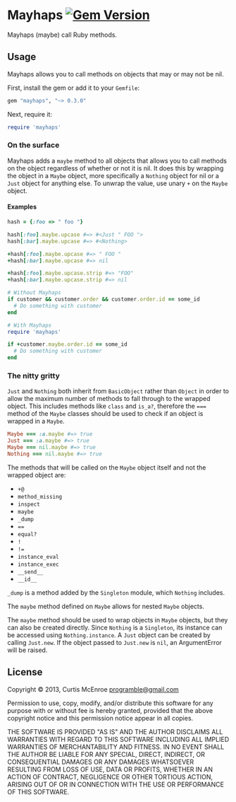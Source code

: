 # Mayhaps [![Gem Version](https://badge.fury.io/rb/mayhaps.png)](http://badge.fury.io/rb/mayhaps)

Mayhaps (maybe) call Ruby methods.

## Usage

Mayhaps allows you to call methods on objects that may or may not be
nil.

First, install the gem or add it to your `Gemfile`:

```ruby
gem "mayhaps", "~> 0.3.0"
```

Next, require it:

```ruby
require 'mayhaps'
```

### On the surface

Mayhaps adds a `maybe` method to all objects that allows you to call
methods on the object regardless of whether or not it is nil. It does
this by wrapping the object in a `Maybe` object, more specifically a
`Nothing` object for nil or a `Just` object for anything else. To unwrap
the value, use unary `+` on the `Maybe` object.

#### Examples

```ruby
hash = {:foo => " foo "}

hash[:foo].maybe.upcase #=> #<Just " FOO ">
hash[:bar].maybe.upcase #=> #<Nothing>

+hash[:foo].maybe.upcase #=> " FOO "
+hash[:bar].maybe.upcase #=> nil

+hash[:foo].maybe.upcase.strip #=> "FOO"
+hash[:bar].maybe.upcase.strip #=> nil
```

```ruby
# Without Mayhaps
if customer && customer.order && customer.order.id == some_id
  # Do something with customer
end

# With Mayhaps
require 'mayhaps'

if +customer.maybe.order.id == some_id
  # Do something with customer
end
```

### The nitty gritty

`Just` and `Nothing` both inherit from `BasicObject` rather than
`Object` in order to allow the maximum number of methods to fall through
to the wrapped object. This includes methods like `class` and `is_a?`,
therefore the `===` method of the `Maybe` classes should be used to
check if an object is wrapped in a `Maybe`.

```ruby
Maybe === :a.maybe #=> true
Just === :a.maybe #=> true
Maybe === nil.maybe #=> true
Nothing === nil.maybe #=> true
```

The methods that will be called on the `Maybe` object itself and not the
wrapped object are:

* `+@`
* `method_missing`
* `inspect`
* `maybe`
* `_dump`
* `==`
* `equal?`
* `!`
* `!=`
* `instance_eval`
* `instance_exec`
* `__send__`
* `__id__`

`_dump` is a method added by the `Singleton` module, which `Nothing`
includes.

The `maybe` method defined on `Maybe` allows for nested `Maybe` objects.

The `maybe` method should be used to wrap objects in `Maybe` objects,
but they can also be created directly. Since `Nothing` is a `Singleton`,
its instance can be accessed using `Nothing.instance`. A `Just` object
can be created by calling `Just.new`. If the object passed to `Just.new`
is `nil`, an ArgumentError will be raised.

## License

Copyright © 2013, Curtis McEnroe <programble@gmail.com>

Permission to use, copy, modify, and/or distribute this software for any
purpose with or without fee is hereby granted, provided that the above
copyright notice and this permission notice appear in all copies.

THE SOFTWARE IS PROVIDED "AS IS" AND THE AUTHOR DISCLAIMS ALL WARRANTIES
WITH REGARD TO THIS SOFTWARE INCLUDING ALL IMPLIED WARRANTIES OF
MERCHANTABILITY AND FITNESS. IN NO EVENT SHALL THE AUTHOR BE LIABLE FOR
ANY SPECIAL, DIRECT, INDIRECT, OR CONSEQUENTIAL DAMAGES OR ANY DAMAGES
WHATSOEVER RESULTING FROM LOSS OF USE, DATA OR PROFITS, WHETHER IN AN
ACTION OF CONTRACT, NEGLIGENCE OR OTHER TORTIOUS ACTION, ARISING OUT OF
OR IN CONNECTION WITH THE USE OR PERFORMANCE OF THIS SOFTWARE.
